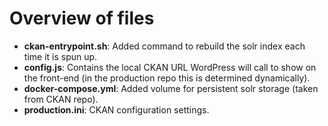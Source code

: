 # Overview of files

* **ckan-entrypoint.sh**: Added command to rebuild the solr index each time it is spun up.
* **config.js**: Contains the local CKAN URL WordPress will call to show on the front-end (in the production repo this is determined dynamically).
* **docker-compose.yml**: Added volume for persistent solr storage (taken from CKAN repo).
* **production.ini**: CKAN configuration settings.
